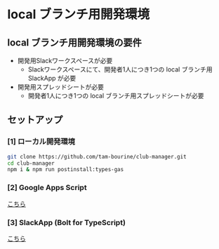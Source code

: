 # local ブランチ用開発環境

## local ブランチ用開発環境の要件

- 開発用Slackワークスペースが必要
  - Slackワークスペースにて、開発者1人につき1つの local ブランチ用SlackApp が必要
- 開発用スプレッドシートが必要
  - 開発者1人につき1つの local ブランチ用スプレッドシートが必要

## セットアップ

### [1] ローカル開発環境

```zsh
git clone https://github.com/tam-bourine/club-manager.git
cd club-manager
npm i & npm run postinstall:types-gas
```

### [2] Google Apps Script

[こちら](gas.local.md)

### [3] SlackApp (Bolt for TypeScript)

[こちら](slack.local.md)
